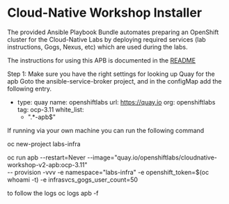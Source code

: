 Cloud-Native Workshop Installer
=========

The provided Ansible Playbook Bundle automates preparing an OpenShift cluster for the Cloud-Native Labs 
by deploying required services (lab instructions, Gogs, Nexus, etc) which are used during the labs.

The instructions for using this APB is documented in the [README](../README.md)

Step 1: 
Make sure you have the right settings for looking up Quay for the apb
Goto the ansible-service-broker project, and in the configMap add the following entry.
      
  - type: quay
    name: openshiftlabs
    url: https://quay.io 
    org: openshiftlabs
    tag: ocp-3.11
    white_list:
      - ".*-apb$" 


If running via your own machine you can run the following command

oc new-project labs-infra

oc run apb --restart=Never --image="quay.io/openshiftlabs/cloudnative-workshop-v2-apb:ocp-3.11" \
-- provision -vvv -e namespace="labs-infra" -e openshift_token=$(oc whoami -t) -e infrasvcs_gogs_user_count=50

to follow the logs
oc logs apb -f

